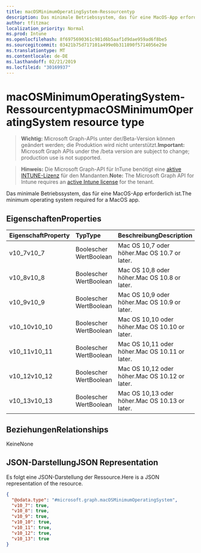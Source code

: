 ```yaml
---
title: macOSMinimumOperatingSystem-Ressourcentyp
description: Das minimale Betriebssystem, das für eine MacOS-App erforderlich ist.
author: tfitzmac
localization_priority: Normal
ms.prod: Intune
ms.openlocfilehash: 8f6975690361c981d6b5aaf1d9dae959ad6f8be5
ms.sourcegitcommit: 03421b75d717101a499e0b311890f5714056e29e
ms.translationtype: MT
ms.contentlocale: de-DE
ms.lasthandoff: 02/21/2019
ms.locfileid: "30169937"
---
```

# <a name="macosminimumoperatingsystem-resource-type"></a><span data-ttu-id="aa5b8-103">macOSMinimumOperatingSystem-Ressourcentyp</span><span class="sxs-lookup"><span data-stu-id="aa5b8-103">macOSMinimumOperatingSystem resource type</span></span>

> <span data-ttu-id="aa5b8-104">**Wichtig:** Microsoft Graph-APIs unter der/Beta-Version können geändert werden; die Produktion wird nicht unterstützt.</span><span class="sxs-lookup"><span data-stu-id="aa5b8-104">**Important:** Microsoft Graph APIs under the /beta version are subject to change; production use is not supported.</span></span>

> <span data-ttu-id="aa5b8-105">**Hinweis:** Die Microsoft Graph-API für InTune benötigt eine [aktive INTUNE-Lizenz](https://go.microsoft.com/fwlink/?linkid=839381) für den Mandanten.</span><span class="sxs-lookup"><span data-stu-id="aa5b8-105">**Note:** The Microsoft Graph API for Intune requires an [active Intune license](https://go.microsoft.com/fwlink/?linkid=839381) for the tenant.</span></span>

<span data-ttu-id="aa5b8-106">Das minimale Betriebssystem, das für eine MacOS-App erforderlich ist.</span><span class="sxs-lookup"><span data-stu-id="aa5b8-106">The minimum operating system required for a MacOS app.</span></span>

## <a name="properties"></a><span data-ttu-id="aa5b8-107">Eigenschaften</span><span class="sxs-lookup"><span data-stu-id="aa5b8-107">Properties</span></span>
|<span data-ttu-id="aa5b8-108">Eigenschaft</span><span class="sxs-lookup"><span data-stu-id="aa5b8-108">Property</span></span>|<span data-ttu-id="aa5b8-109">Typ</span><span class="sxs-lookup"><span data-stu-id="aa5b8-109">Type</span></span>|<span data-ttu-id="aa5b8-110">Beschreibung</span><span class="sxs-lookup"><span data-stu-id="aa5b8-110">Description</span></span>|
|:---|:---|:---|
|<span data-ttu-id="aa5b8-111">v10_7</span><span class="sxs-lookup"><span data-stu-id="aa5b8-111">v10_7</span></span>|<span data-ttu-id="aa5b8-112">Boolescher Wert</span><span class="sxs-lookup"><span data-stu-id="aa5b8-112">Boolean</span></span>|<span data-ttu-id="aa5b8-113">Mac OS 10,7 oder höher.</span><span class="sxs-lookup"><span data-stu-id="aa5b8-113">Mac OS 10.7 or later.</span></span>|
|<span data-ttu-id="aa5b8-114">v10_8</span><span class="sxs-lookup"><span data-stu-id="aa5b8-114">v10_8</span></span>|<span data-ttu-id="aa5b8-115">Boolescher Wert</span><span class="sxs-lookup"><span data-stu-id="aa5b8-115">Boolean</span></span>|<span data-ttu-id="aa5b8-116">Mac OS 10,8 oder höher.</span><span class="sxs-lookup"><span data-stu-id="aa5b8-116">Mac OS 10.8 or later.</span></span>|
|<span data-ttu-id="aa5b8-117">v10_9</span><span class="sxs-lookup"><span data-stu-id="aa5b8-117">v10_9</span></span>|<span data-ttu-id="aa5b8-118">Boolescher Wert</span><span class="sxs-lookup"><span data-stu-id="aa5b8-118">Boolean</span></span>|<span data-ttu-id="aa5b8-119">Mac OS 10,9 oder höher.</span><span class="sxs-lookup"><span data-stu-id="aa5b8-119">Mac OS 10.9 or later.</span></span>|
|<span data-ttu-id="aa5b8-120">v10_10</span><span class="sxs-lookup"><span data-stu-id="aa5b8-120">v10_10</span></span>|<span data-ttu-id="aa5b8-121">Boolescher Wert</span><span class="sxs-lookup"><span data-stu-id="aa5b8-121">Boolean</span></span>|<span data-ttu-id="aa5b8-122">Mac OS 10,10 oder höher.</span><span class="sxs-lookup"><span data-stu-id="aa5b8-122">Mac OS 10.10 or later.</span></span>|
|<span data-ttu-id="aa5b8-123">v10_11</span><span class="sxs-lookup"><span data-stu-id="aa5b8-123">v10_11</span></span>|<span data-ttu-id="aa5b8-124">Boolescher Wert</span><span class="sxs-lookup"><span data-stu-id="aa5b8-124">Boolean</span></span>|<span data-ttu-id="aa5b8-125">Mac OS 10,11 oder höher.</span><span class="sxs-lookup"><span data-stu-id="aa5b8-125">Mac OS 10.11 or later.</span></span>|
|<span data-ttu-id="aa5b8-126">v10_12</span><span class="sxs-lookup"><span data-stu-id="aa5b8-126">v10_12</span></span>|<span data-ttu-id="aa5b8-127">Boolescher Wert</span><span class="sxs-lookup"><span data-stu-id="aa5b8-127">Boolean</span></span>|<span data-ttu-id="aa5b8-128">Mac OS 10,12 oder höher.</span><span class="sxs-lookup"><span data-stu-id="aa5b8-128">Mac OS 10.12 or later.</span></span>|
|<span data-ttu-id="aa5b8-129">v10_13</span><span class="sxs-lookup"><span data-stu-id="aa5b8-129">v10_13</span></span>|<span data-ttu-id="aa5b8-130">Boolescher Wert</span><span class="sxs-lookup"><span data-stu-id="aa5b8-130">Boolean</span></span>|<span data-ttu-id="aa5b8-131">Mac OS 10,13 oder höher.</span><span class="sxs-lookup"><span data-stu-id="aa5b8-131">Mac OS 10.13 or later.</span></span>|

## <a name="relationships"></a><span data-ttu-id="aa5b8-132">Beziehungen</span><span class="sxs-lookup"><span data-stu-id="aa5b8-132">Relationships</span></span>
<span data-ttu-id="aa5b8-133">Keine</span><span class="sxs-lookup"><span data-stu-id="aa5b8-133">None</span></span>

## <a name="json-representation"></a><span data-ttu-id="aa5b8-134">JSON-Darstellung</span><span class="sxs-lookup"><span data-stu-id="aa5b8-134">JSON Representation</span></span>
<span data-ttu-id="aa5b8-135">Es folgt eine JSON-Darstellung der Ressource.</span><span class="sxs-lookup"><span data-stu-id="aa5b8-135">Here is a JSON representation of the resource.</span></span>
<!-- {
  "blockType": "resource",
  "@odata.type": "microsoft.graph.macOSMinimumOperatingSystem"
}
-->
``` json
{
  "@odata.type": "#microsoft.graph.macOSMinimumOperatingSystem",
  "v10_7": true,
  "v10_8": true,
  "v10_9": true,
  "v10_10": true,
  "v10_11": true,
  "v10_12": true,
  "v10_13": true
}
```




